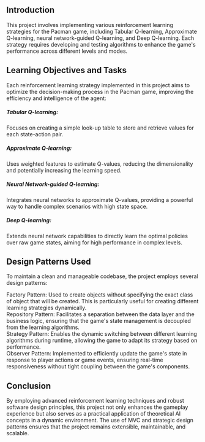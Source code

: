 ## Introduction
This project involves implementing various reinforcement learning strategies for the 
Pacman game, including Tabular Q-learning, Approximate Q-learning, neural network-guided 
Q-learning, and Deep Q-learning. Each strategy requires developing and testing algorithms to 
enhance the game's performance across different levels and modes.


## Learning Objectives and Tasks

Each reinforcement learning strategy implemented in this project aims to optimize the decision-making process in the Pacman game, improving the efficiency and intelligence of the agent:
##### Tabular Q-learning: 
Focuses on creating a simple look-up table to store and retrieve values for each state-action pair.  
##### Approximate Q-learning:
Uses weighted features to estimate Q-values, reducing the dimensionality and potentially increasing the learning speed.  
##### Neural Network-guided Q-learning: 
Integrates neural networks to approximate Q-values, providing a powerful way to handle complex scenarios with high state space.  
##### Deep Q-learning: 
Extends neural network capabilities to directly learn the optimal policies over raw game states, aiming for high performance in complex levels.  


## Design Patterns Used

To maintain a clean and manageable codebase, the project employs several design patterns:

Factory Pattern: Used to create objects without specifying the exact class of object that will be created. This is particularly useful for creating different learning strategies dynamically.  
Repository Pattern: Facilitates a separation between the data layer and the business logic, ensuring that the game's state management is decoupled from the learning algorithms.  
Strategy Pattern: Enables the dynamic switching between different learning algorithms during runtime, allowing the game to adapt its strategy based on performance.  
Observer Pattern: Implemented to efficiently update the game's state in response to player actions or game events, ensuring real-time responsiveness without tight coupling between the game's components.  


## Conclusion

By employing advanced reinforcement learning techniques and robust software design principles, this project not only enhances the gameplay experience but also serves as a practical application of theoretical AI concepts in a dynamic environment. The use of MVC and strategic design patterns ensures that the project remains extensible, maintainable, and scalable.
